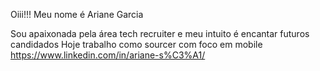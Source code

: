 Oiii!!! Meu nome é Ariane Garcia 

Sou apaixonada pela área tech recruiter e meu intuito é encantar futuros candidados 
Hoje trabalho como sourcer com foco em mobile 
https://www.linkedin.com/in/ariane-s%C3%A1/
